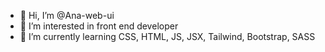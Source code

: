 - 👋 Hi, I’m @Ana-web-ui
- 👀 I’m interested in front end developer
- 🌱 I’m currently learning CSS, HTML, JS, JSX, Tailwind, Bootstrap, SASS

